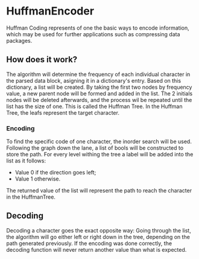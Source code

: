# HuffmanEncoder

Huffman Coding represents of one the basic ways to encode information, which may be used for further applications such as compressing data packages.

## How does it work?

The algorithm will determine the frequency of each individual character in the parsed data block, asigning it in a dictionary's entry. Based on this dictionary, a list will be created. By taking the first two nodes by frequency value, a new parent node will be formed and added in the list. The 2 initials nodes will be deleted afterwards, and the process wil be repeated until the list has the size of one. This is called the Huffman Tree. In the Huffman Tree, the leafs represent the target character.

### Encoding

To find the specific code of one character, the inorder search will be used. Following the graph down the lane, a list of bools will be constructed to store the path. For every level withing the tree a label will be added into the list as it follows:
- Value 0 if the direction goes left;
- Value 1 otherwise.

The returned value of the list will represent the path to reach the character in the HuffmanTree.

## Decoding

Decoding a character goes the exact opposite way: Going through the list, the algorithm will go either left or right down in the tree, depending on the path generated previously. If the encoding was done correctly, the decoding function will never return another value than what is expected. 
